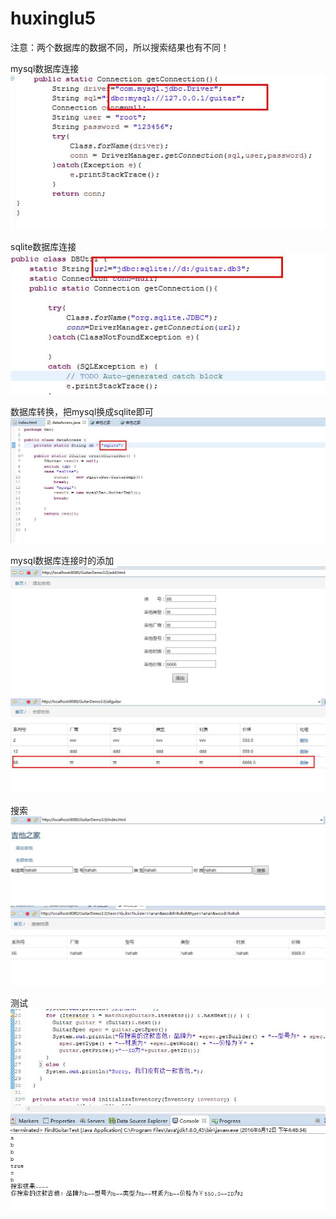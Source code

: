 # huxinglu5

注意：两个数据库的数据不同，所以搜索结果也有不同！

mysql数据库连接
![images](https://raw.githubusercontent.com/lululu1995/huxinglu5/master/image/mysql%E6%95%B0%E6%8D%AE%E5%BA%93.jpg)

sqlite数据库连接
![images](https://raw.githubusercontent.com/lululu1995/huxinglu5/master/image/sqlite%E6%95%B0%E6%8D%AE%E5%BA%93.jpg)

数据库转换，把mysql换成sqlite即可
![images](https://raw.githubusercontent.com/lululu1995/huxinglu5/master/image/%E6%9B%B4%E6%94%B9%E6%95%B0%E6%8D%AE%E5%BA%93.jpg)

mysql数据库连接时的添加
![images](https://github.com/lululu1995/huxinglu5/blob/master/image/%E6%8D%A2mysql%E6%B7%BB%E5%8A%A01.jpg)
![images](https://github.com/lululu1995/huxinglu5/blob/master/image/%E6%8D%A2mysql%E5%90%8E%E7%9A%84%E6%B7%BB%E5%8A%A0.jpg)

搜索
![images](https://raw.githubusercontent.com/lululu1995/huxinglu5/master/image/%E6%90%9C%E7%B4%A21.jpg)
![images](https://raw.githubusercontent.com/lululu1995/huxinglu5/master/image/%E6%90%9C%E7%B4%A22.jpg)

测试
![images](https://raw.githubusercontent.com/lululu1995/huxinglu5/master/image/%E6%B5%8B%E8%AF%95%E5%9B%BE.jpg)
